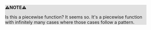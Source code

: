 <div style="margin:2em; background-color: #e0e0e0;">

<strong>⚠️NOTE️️️⚠️</strong>

Is this a piecewise function? It seems so. It's a piecewise function with infinitely many cases where those cases follow a pattern.
</div>

